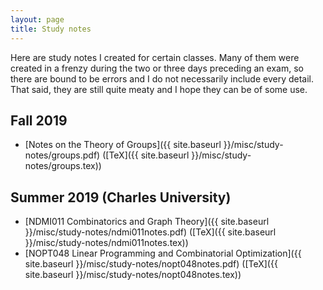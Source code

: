 ```yaml
---
layout: page
title: Study notes
---
```


Here are study notes I created for certain classes. Many of them were created in a frenzy during the two or three days preceding an exam, so there are bound to be errors and I do not necessarily include every detail. That said, they are still quite meaty and I hope they can be of some use. 

## Fall 2019

+ [Notes on the Theory of Groups]({{ site.baseurl }}/misc/study-notes/groups.pdf) ([TeX]({{ site.baseurl }}/misc/study-notes/groups.tex))

## Summer 2019 (Charles University)

+ [NDMI011 Combinatorics and Graph Theory]({{ site.baseurl }}/misc/study-notes/ndmi011notes.pdf) ([TeX]({{ site.baseurl }}/misc/study-notes/ndmi011notes.tex))
+ [NOPT048 Linear Programming and Combinatorial Optimization]({{ site.baseurl }}/misc/study-notes/nopt048notes.pdf) ([TeX]({{ site.baseurl }}/misc/study-notes/nopt048notes.tex))